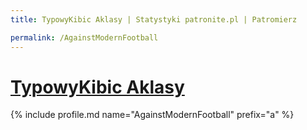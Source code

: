 ```yaml
---
title: TypowyKibic Aklasy | Statystyki patronite.pl | Patromierz

permalink: /AgainstModernFootball
---
```


# [TypowyKibic Aklasy](https://patronite.pl/AgainstModernFootball)

{% include profile.md name="AgainstModernFootball" prefix="a" %}
